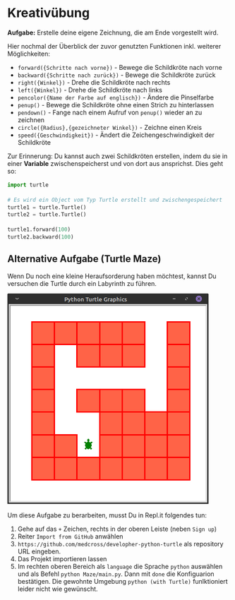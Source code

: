 # Kreativübung

**Aufgabe:** Erstelle deine eigene Zeichnung, die am Ende vorgestellt wird.

Hier nochmal der Überblick der zuvor genutzten Funktionen inkl. weiterer Möglichkeiten:

- `forward({Schritte nach vorne})` - Bewege die Schildkröte nach vorne
- `backward({Schritte nach zurück})` - Bewege die Schildkröte zurück
- `right({Winkel})` - Drehe die Schildkröte nach rechts
- `left({Winkel})` - Drehe die Schildkröte nach links
- `pencolor({Name der Farbe auf englisch})` - Ändere die Pinselfarbe
- `penup()` - Bewege die Schildkröte ohne einen Strich zu hinterlassen
- `pendown()` - Fange nach einem Aufruf von `penup()` wieder an zu zeichnen
- `circle({Radius},{gezeichneter Winkel})` - Zeichne einen Kreis
- `speed({Geschwindigkeit})` - Ändert die Zeichengeschwindigkeit der Schildkröte

Zur Erinnerung:
Du kannst auch zwei Schildkröten erstellen, indem du sie in einer **Variable** zwischenspeicherst und von dort aus ansprichst.
Dies geht so:

```python
import turtle

# Es wird ein Object vom Typ Turtle erstellt und zwischengespeichert
turtle1 = turtle.Turtle()
turtle2 = turtle.Turtle()

turtle1.forward(100)
turtle2.backward(100)
```

## Alternative Aufgabe (Turtle Maze)

Wenn Du noch eine kleine Heraufsorderung haben möchtest, kannst Du versuchen die Turtle durch ein Labyrinth zu führen.

![Turtle Maze](../Media/turtle_maze.png)

Um diese Aufgabe zu berarbeiten, musst Du in Repl.it folgendes tun:

1. Gehe auf das `+` Zeichen, rechts in der oberen Leiste (neben `Sign up`)
1. Reiter `Import from GitHub` anwählen
1. `https://github.com/medcross/developher-python-turtle` als repository URL eingeben.
1. Das Projekt importieren lassen
1. Im rechten oberen Bereich als `language` die Sprache `python` auswählen und als Befehl
    `python Maze/main.py`. Dann mit `done` die Konfiguarion bestätigen.
    Die gewohnte Umgebung `python (with Turtle)` funlktioniert leider nicht wie gewünscht.
